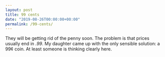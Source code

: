```yaml
---
layout: post
title: 99 cents
date: "2019-08-26T00:00:00+00:00"
permalink: /99-cents/
---
```


They will be getting rid of the penny soon. The problem is that prices usually end in <em>.99</em>. My daughter came up with the only sensible solution: a 99¢ coin. At least someone is thinking clearly here.
